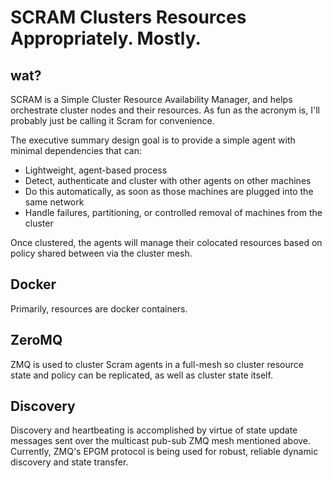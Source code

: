 SCRAM Clusters Resources Appropriately. Mostly.
=====

wat?
---

SCRAM is a Simple Cluster Resource Availability Manager, and helps orchestrate cluster nodes and their resources. As fun as the acronym is, I'll probably just be calling it Scram for convenience.

The executive summary design goal is to provide a simple agent with minimal dependencies that can:

* Lightweight, agent-based process
* Detect, authenticate and cluster with other agents on other machines
* Do this automatically, as soon as those machines are plugged into the same network
* Handle failures, partitioning, or controlled removal of machines from the cluster

Once clustered, the agents will manage their colocated resources based on policy shared between via the cluster mesh.

Docker
---
Primarily, resources are docker containers.

ZeroMQ
---
ZMQ is used to cluster Scram agents in a full-mesh so cluster resource state and policy can be replicated, as well as cluster state itself.

Discovery
---
Discovery and heartbeating is accomplished by virtue of state update messages sent over the
multicast pub-sub ZMQ mesh mentioned above. Currently, ZMQ's EPGM protocol is being used for
robust, reliable dynamic discovery and state transfer.
